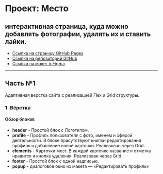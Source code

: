 # Проект: Место
## интерактивная страница, куда можно добавлять фотографии, удалять их и ставить лайки.
* [Ссылка на страницу GitHub Pages](https://s25keeper.github.io/mesto-project/)
* [Ссылка на репозиторий GitHub](https://github.com/S25KeePeR/mesto-project)
* [Ссылка на макет в Figma](https://www.figma.com/file/2cn9N9jSkmxD84oJik7xL7/JavaScript.-Sprint-4?node-id=28212-212&t=Z6wuhtMRQ3HQ1OQu-0)



----
## Часть №1

Адаптивная верстка сайта с реализацией Flex и Grid структуры.

### 1. Вёрстка


#### Обзор блоков

* **header** - Простой блок с Логотипом.
* **profile** - Профиль пользователя с фото, именем и сферой деятельности. В блоке присутствуют кнопки редактирования профиля и добавление новой карточки. Реализован через Grid.
* **elements** - Карточки мест. В каждой карточке название и отметка нравится и кнопка удаления. Реализован через Grid.
* **footer** - Простой блок с одной надписью.
* **popup** - диалоговое окно из макета — «Редактировать профиль»


